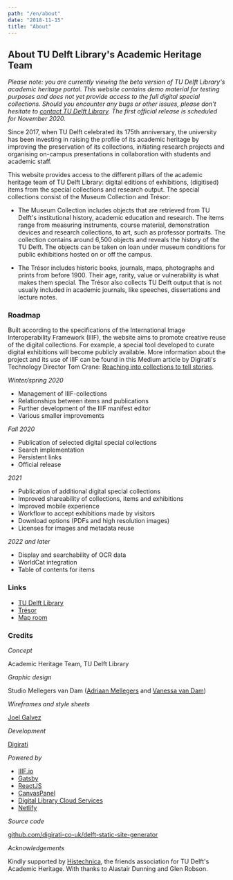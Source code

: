 ```yaml
---
path: "/en/about"
date: "2018-11-15"
title: "About"
---
```


<article class="long">

# About TU Delft Library's Academic Heritage Team

*Please note: you are currently viewing the beta version of TU Delft Library's academic heritage portal. This website contains demo material for testing purposes and does not yet provide access to the full digital special collections. Should you encounter any bugs or other issues, please don't hesitate to [contact TU Delft Library](https://www.tudelft.nl/library/over-the-library/contact-en-bereikbaarheid/). The first official release is scheduled for November 2020.*

Since 2017, when TU Delft celebrated its 175th anniversary, the university has been investing in raising the profile of its academic heritage by improving the preservation of its collections, initiating research projects and organising on-campus presentations in collaboration with students and academic staff.

This website provides access to the different pillars of the academic heritage team of TU Delft Library: digital editions of exhibitions, (digitised) items from the special collections and research output. The special collections consist of the Museum Collection and Trésor:

- The Museum Collection includes objects that are retrieved from TU Delft's institutional history, academic education and research. The items range from measuring instruments, course material, demonstration devices and research collections, to art, such as professor portraits. The collection contains around 6,500 objects and reveals the history of the TU Delft. The objects can be taken on loan under museum conditions for public exhibitions hosted on or off the campus.

- The Trésor includes historic books, journals, maps, photographs and prints from before 1900. Their age, rarity, value or vulnerability is what makes them special. The Trésor also collects TU Delft output that is not usually included in academic journals, like speeches, dissertations and lecture notes. 

### Roadmap

Built according to the specifications of the International Image Interoperability Framework (IIIF), the website aims to promote creative reuse of the digital collections. For example, a special tool developed to curate digital exhibitions will become publicly available. More information about the project and its use of IIIF can be found in this Medium article by Digirati's Technology Director Tom Crane: [Reaching into collections to tell stories](https://medium.com/digirati-ch/reaching-into-collections-to-tell-stories-3dc32a1772af).

*Winter/spring 2020*

- Management of IIIF-collections
- Relationships between items and publications
- Further development of the IIIF manifest editor
- Various smaller improvements

*Fall 2020*

- Publication of selected digital special collections
- Search implementation
- Persistent links
- Official release

*2021*

- Publication of additional digital special collections
- Improved shareability of collections, items and exhibitions
- Improved mobile experience
- Workflow to accept exhibitions made by visitors
- Download options (PDFs and high resolution images)
- Licenses for images and metadata reuse

*2022 and later*

- Display and searchability of OCR data
- WorldCat integration
- Table of contents for items

### Links

- [TU Delft Library](https://www.tudelft.nl/library/)
- [Trésor](https://tresor.tudelft.nl)
- [Map room](https://www.tudelft.nl/en/library/collections/map-room/)

### Credits

*Concept*

Academic Heritage Team, TU Delft Library

*Graphic design*

Studio Mellegers van Dam ([Adriaan Mellegers](https://www.adriaanmellegers.com) and [Vanessa van Dam](http://www.vanessavandam.nl))

*Wireframes and style sheets*

[Joel Galvez](https://www.joelgalvez.com)

*Development*

[Digirati](https://digirati.com)

*Powered by*

- [IIIF.io](https://iiif.io)
- [Gatsby](https://www.gatsbyjs.org)
- [ReactJS](https://reactjs.org)
- [CanvasPanel](https://canvas-panel.digirati.com)
- [Digital Library Cloud Services](https://dlcs.info)
- [Netlify](https://www.netlify.com)

*Source code*

[github.com/digirati-co-uk/delft-static-site-generator](github.com/digirati-co-uk/delft-static-site-generator)

*Acknowledgements*

Kindly supported by [Histechnica](https://histechnica.nl), the friends association for TU Delft's Academic Heritage. With thanks to Alastair Dunning and Glen Robson.

</article>